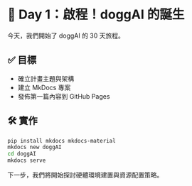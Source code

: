 # 📅 Day 1：啟程！doggAI 的誕生

今天，我們開始了 doggAI 的 30 天旅程。

## ✅ 目標

- 確立計畫主題與架構
- 建立 MkDocs 專案
- 發佈第一篇內容到 GitHub Pages

## 🛠 實作

```bash
pip install mkdocs mkdocs-material
mkdocs new doggAI
cd doggAI
mkdocs serve
```

下一步，我們將開始探討硬體環境建置與資源配置策略。
